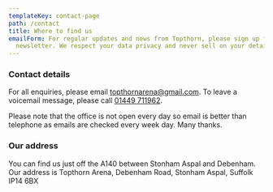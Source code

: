 ```yaml
---
templateKey: contact-page
path: /contact
title: Where to find us
emailForm: For regular updates and news from Topthorn, please sign up for our
  newsletter. We respect your data privacy and never sell on your details.
---
```

### Contact details

For all enquiries, please email [topthornarena@gmail.com](mailto:topthornarena@gmail.com). To leave a voicemail message, please call [01449 711962](tel:01449711962).

Please note that the office is not open every day so email is better than telephone as emails are checked every week day.  Many thanks.

### Our address

You can find us just off the A140 between Stonham Aspal and Debenham. Our address is Topthorn Arena, Debenham Road, Stonham Aspal, Suffolk IP14 6BX